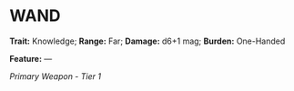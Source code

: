 ﻿# WAND

**Trait:** Knowledge; **Range:** Far; **Damage:** d6+1 mag; **Burden:** One-Handed

**Feature:** —

*Primary Weapon - Tier 1*
